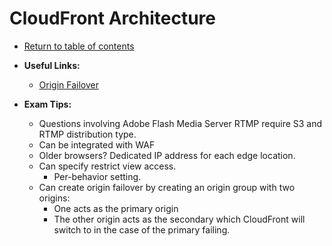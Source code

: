 # CloudFront Architecture

* [Return to table of contents](../../../README.md)

* **Useful Links:**
  * [Origin Failover](https://docs.aws.amazon.com/AmazonCloudFront/latest/DeveloperGuide/high_availability_origin_failover.html)

* **Exam Tips:**
  * Questions involving Adobe Flash Media Server RTMP require S3 and RTMP distribution type.
  * Can be integrated with WAF
  * Older browsers? Dedicated IP address for each edge location.
  * Can specify restrict view access.
    * Per-behavior setting.
  * Can create origin failover by creating an origin group with two origins:
    * One acts as the primary origin
    * The other origin acts as the secondary which CloudFront will switch to in the case of the primary failing.
